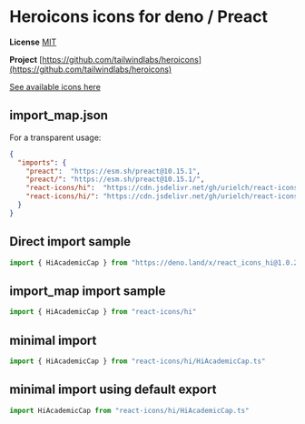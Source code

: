 # Heroicons icons for deno / Preact

**License** [MIT](https://opensource.org/licenses/MIT)

**Project** [https://github.com/tailwindlabs/heroicons](https://github.com/tailwindlabs/heroicons)

[See available icons here](https://react-icons.github.io/react-icons/icons?name=hi)

## import_map.json

For a transparent usage:

```json
{
  "imports": {
    "preact":  "https://esm.sh/preact@10.15.1",
    "preact/": "https://esm.sh/preact@10.15.1/",
    "react-icons/hi":  "https://cdn.jsdelivr.net/gh/urielch/react-icons-hi@1.0.2/mod.ts",
    "react-icons/hi/": "https://cdn.jsdelivr.net/gh/urielch/react-icons-hi/ico/",
  }
}
```

## Direct import sample

```ts
import { HiAcademicCap } from "https://deno.land/x/react_icons_hi@1.0.2/mod.ts"
```

## import_map import sample

```ts
import { HiAcademicCap } from "react-icons/hi"
```

## minimal import

```ts
import { HiAcademicCap } from "react-icons/hi/HiAcademicCap.ts"
```

## minimal import using default export

```ts
import HiAcademicCap from "react-icons/hi/HiAcademicCap.ts"
```

